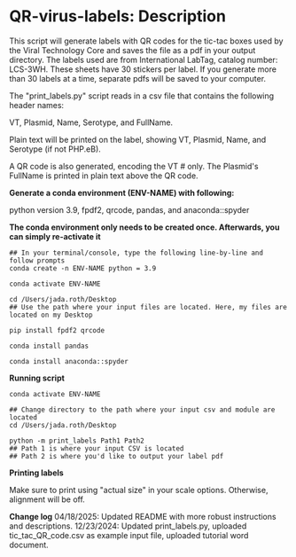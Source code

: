 # QR-virus-labels: Description

This script will generate labels with QR codes for the tic-tac boxes used by the Viral Technology Core and saves the file as a pdf in your output directory. The labels used are from International LabTag, catalog number: LCS-3WH. These sheets have 30 stickers per label. If you generate more than 30 labels at a time, separate pdfs will be saved to your computer. 

The "print_labels.py" script reads in a csv file that contains the following header names:

VT, Plasmid, Name, Serotype, and FullName. 

Plain text will be printed on the label, showing VT, Plasmid, Name, and Serotype (if not PHP.eB). 

A QR code is also generated, encoding the VT # only. The Plasmid's FullName is printed in plain text above the QR code.


**Generate a conda environment (ENV-NAME) with following:**

python version 3.9, fpdf2, qrcode, pandas, and anaconda::spyder

**The conda environment only needs to be created once. Afterwards, you can simply re-activate it**
```
## In your terminal/console, type the following line-by-line and follow prompts
conda create -n ENV-NAME python = 3.9
```
```
conda activate ENV-NAME
```
```
cd /Users/jada.roth/Desktop
## Use the path where your input files are located. Here, my files are located on my Desktop
```
```
pip install fpdf2 qrcode
```
```
conda install pandas
```
```
conda install anaconda::spyder
```

**Running script**
```
conda activate ENV-NAME
```
```
## Change directory to the path where your input csv and module are located
cd /Users/jada.roth/Desktop
```
```
python -m print_labels Path1 Path2
## Path 1 is where your input CSV is located
## Path 2 is where you'd like to output your label pdf
```

**Printing labels**

Make sure to print using "actual size" in your scale options. Otherwise, alignment will be off. 

**Change log**
04/18/2025: 
Updated README with more robust instructions and descriptions. 
12/23/2024: Updated print_labels.py, uploaded tic_tac_QR_code.csv as example input file, uploaded tutorial word document. 
